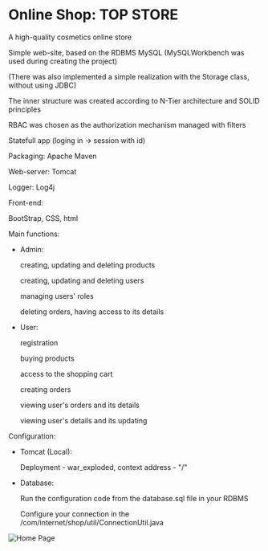 # Online Shop: TOP STORE

A high-quality cosmetics online store

Simple web-site, based on the RDBMS MySQL (MySQLWorkbench was used during creating the project)

(There was also implemented a simple realization with the Storage class, without using JDBC)

The inner structure was created according to N-Tier architecture and SOLID principles 

RBAC was chosen as the authorization mechanism managed with filters

Statefull app (loging in -> session with id)

Packaging: Apache Maven

Web-server: Tomcat

Logger: Log4j
 
Front-end:

BootStrap, CSS, html

Main functions:

- Admin:

  creating, updating and deleting products
  
  creating, updating and deleting users
  
  managing users' roles
  
  deleting orders, having access to its details
  
- User:

  registration
  
  buying products
  
  access to the shopping cart
  
  creating orders
  
  viewing user's orders and its details
  
  viewing user's details and its updating
  
Configuration:

- Tomcat (Local):

  Deployment - war_exploded, context address - "/"

- Database:

  Run the configuration code from the database.sql file in your RDBMS

  Configure your connection in the /com/internet/shop/util/ConnectionUtil.java

![Home Page](https://i.imgur.com/9yThKJy.png)
